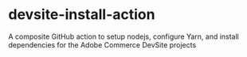 # devsite-install-action
A composite GitHub action to setup nodejs, configure Yarn, and install dependencies for the Adobe Commerce DevSite projects
